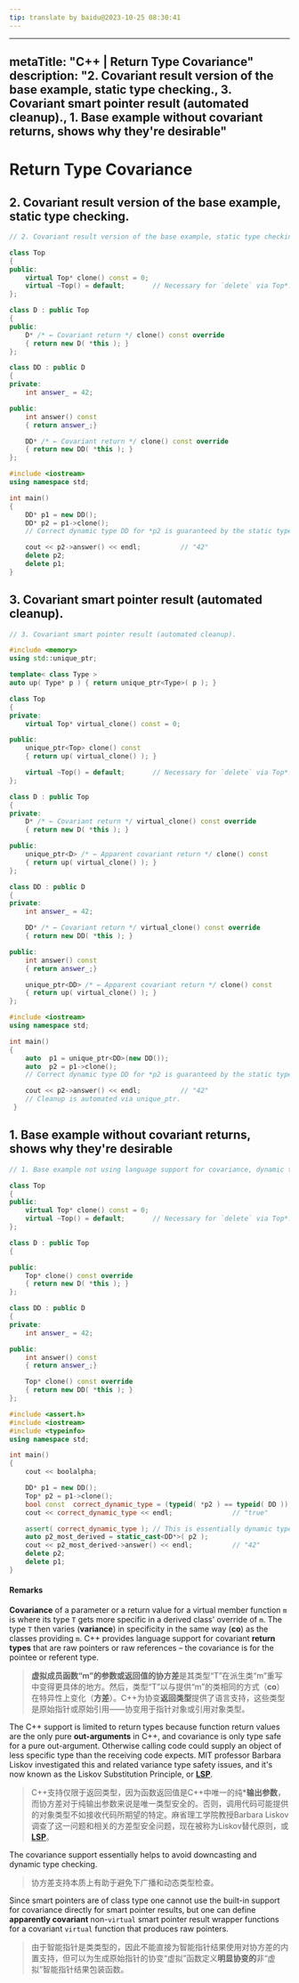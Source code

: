 ```yaml
---
tip: translate by baidu@2023-10-25 08:30:41
---
```

---
metaTitle: "C++ | Return Type Covariance"
description: "2. Covariant result version of the base example, static type checking., 3. Covariant smart pointer result (automated cleanup)., 1. Base example without covariant returns, shows why they're desirable"
---

# Return Type Covariance



## 2. Covariant result version of the base example, static type checking.


```cpp
// 2. Covariant result version of the base example, static type checking.

class Top
{
public:
    virtual Top* clone() const = 0;
    virtual ~Top() = default;       // Necessary for `delete` via Top*.
};

class D : public Top
{
public:
    D* /* ← Covariant return */ clone() const override
    { return new D( *this ); }
};

class DD : public D
{
private:
    int answer_ = 42;

public:
    int answer() const
    { return answer_;}

    DD* /* ← Covariant return */ clone() const override
    { return new DD( *this ); }
};

#include <iostream>
using namespace std;

int main()
{
    DD* p1 = new DD();
    DD* p2 = p1->clone();
    // Correct dynamic type DD for *p2 is guaranteed by the static type checking.

    cout << p2->answer() << endl;          // "42"
    delete p2;
    delete p1;
}

```



## 3. Covariant smart pointer result (automated cleanup).


```cpp
// 3. Covariant smart pointer result (automated cleanup).

#include <memory>
using std::unique_ptr;

template< class Type >
auto up( Type* p ) { return unique_ptr<Type>( p ); }

class Top
{
private:
    virtual Top* virtual_clone() const = 0;

public:
    unique_ptr<Top> clone() const
    { return up( virtual_clone() ); }

    virtual ~Top() = default;       // Necessary for `delete` via Top*.
};

class D : public Top
{
private:
    D* /* ← Covariant return */ virtual_clone() const override
    { return new D( *this ); }

public:
    unique_ptr<D> /* ← Apparent covariant return */ clone() const
    { return up( virtual_clone() ); }
};

class DD : public D
{
private:
    int answer_ = 42;

    DD* /* ← Covariant return */ virtual_clone() const override
    { return new DD( *this ); }

public:
    int answer() const
    { return answer_;}

    unique_ptr<DD> /* ← Apparent covariant return */ clone() const
    { return up( virtual_clone() ); }
};

#include <iostream>
using namespace std;

int main()
{
    auto  p1 = unique_ptr<DD>(new DD());
    auto  p2 = p1->clone();
    // Correct dynamic type DD for *p2 is guaranteed by the static type checking.

    cout << p2->answer() << endl;          // "42"
    // Cleanup is automated via unique_ptr.
 }

```



## 1. Base example without covariant returns, shows why they're desirable


```cpp
// 1. Base example not using language support for covariance, dynamic type checking.

class Top
{
public:
    virtual Top* clone() const = 0;
    virtual ~Top() = default;       // Necessary for `delete` via Top*.
};

class D : public Top
{

public:
    Top* clone() const override
    { return new D( *this ); }
};

class DD : public D
{
private:
    int answer_ = 42;

public:
    int answer() const
    { return answer_;}

    Top* clone() const override
    { return new DD( *this ); }
};

#include <assert.h>
#include <iostream>
#include <typeinfo>
using namespace std;

int main()
{
    cout << boolalpha;

    DD* p1 = new DD();
    Top* p2 = p1->clone();
    bool const  correct_dynamic_type = (typeid( *p2 ) == typeid( DD ));
    cout << correct_dynamic_type << endl;               // "true"

    assert( correct_dynamic_type ); // This is essentially dynamic type checking. :(
    auto p2_most_derived = static_cast<DD*>( p2 );
    cout << p2_most_derived->answer() << endl;          // "42"
    delete p2;
    delete p1;
}

```



#### Remarks



**Covariance** of a parameter or a return value for a virtual member function `m` is where its type `T` gets more specific in a derived class' override of `m`. The type `T` then varies (**variance**) in specificity in the same way (**co**) as the classes providing `m`. C++ provides language support for covariant **return types** that are raw pointers or raw references – the covariance is for the pointee or referent type.

> **虚拟成员函数“m”的参数或返回值的协方差**是其类型“T”在派生类“m”重写中变得更具体的地方。然后，类型“T”以与提供“m”的类相同的方式（**co**）在特异性上变化（**方差**）。C++为协变**返回类型**提供了语言支持，这些类型是原始指针或原始引用——协变用于指针对象或引用对象类型。


The C++ support is limited to return types because function return values are the only pure **out-arguments** in C++, and covariance is only type safe for a pure out-argument. Otherwise calling code could supply an object of less specific type than the receiving code expects. MIT professor Barbara Liskov investigated this and related variance type safety issues, and it's now known as the Liskov Substitution Principle, or [**LSP**](https://en.wikipedia.org/wiki/Liskov_substitution_principle).

> C++支持仅限于返回类型，因为函数返回值是C++中唯一的纯***输出参数**，而协方差对于纯输出参数来说是唯一类型安全的。否则，调用代码可能提供的对象类型不如接收代码所期望的特定。麻省理工学院教授Barbara Liskov调查了这一问题和相关的方差型安全问题，现在被称为Liskov替代原则，或[**LSP**](https://en.wikipedia.org/wiki/Liskov_substitution_principle)。


The covariance support essentially helps to avoid downcasting and dynamic type checking.

> 协方差支持本质上有助于避免下广播和动态类型检查。


Since smart pointers are of class type one cannot use the built-in support for covariance directly for smart pointer results, but one can define **apparently covariant** non-`virtual` smart pointer result wrapper functions for a covariant `virtual` function that produces raw pointers.

> 由于智能指针是类类型的，因此不能直接为智能指针结果使用对协方差的内置支持，但可以为生成原始指针的协变“虚拟”函数定义**明显协变的**非“虚拟”智能指针结果包装函数。


